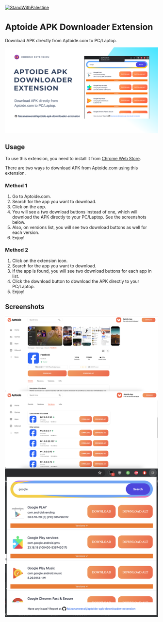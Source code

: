 [![StandWithPalestine](https://raw.githubusercontent.com/TheBSD/StandWithPalestine/main/badges/StandWithPalestine.svg)](https://github.com/TheBSD/StandWithPalestine/blob/main/docs/README.md)

# Aptoide APK Downloader Extension

Download APK directly from Aptoide.com to PC/Laptop.

![Screenshot 1](design/screenshots/screenshot1.png)

## Usage

To use this extension, you need to install it from [Chrome Web Store](https://chromewebstore.google.com/detail/aptoide-chrome-extension/jhghkkgmplgbifchnfkighggbbadppgl?hl=en).

There are two ways to download APK from Aptoide.com using this extension.

### Method 1

1. Go to Aptoide.com.
2. Search for the app you want to download.
3. Click on the app.
4. You will see a two download buttons instead of one, which will download the APK directly to your PC/Laptop. See the screenshots below.
5. Also, on versions list, you will see two download buttons as well for each version.
6. Enjoy!

### Method 2

1. Click on the extension icon.
2. Search for the app you want to download.
3. If the app is found, you will see two download buttons for each app in list.
4. Click the download button to download the APK directly to your PC/Laptop.
5. Enjoy!

## Screenshots
![Screenshot 2](design/screenshots/screenshot2.png)
![Screenshot 3](design/screenshots/screenshot3.png)
![Screenshot 4](design/screenshots/screenshot4.png)
